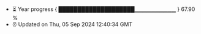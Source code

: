 - ⏳ Year progress { ████████████████████▁▁▁▁▁▁▁▁▁▁ } 67.90 %
- ⏰ Updated on Thu, 05 Sep 2024 12:40:34 GMT

